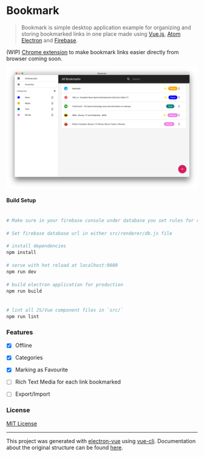 # Bookmark

> Bookmark is simple desktop application example for organizing and storing bookmarked links in one place made using [Vue.js](https://vuejs.org), [Atom Electron](https://electron.atom.io/) and [Firebase](https://firebase.google.com). 

(WIP) [Chrome extension](https://github.com/mrgodhani/bookmarkextension) to make bookmark links easier directly from browser coming soon.

![img](screenshot.png)

#### Build Setup

``` bash

# Make sure in your firebase console under database you set rules for read and write to true

# Set firebase database url in either src/renderer/db.js file

# install dependencies
npm install

# serve with hot reload at localhost:9080
npm run dev

# build electron application for production
npm run build


# lint all JS/Vue component files in `src/`
npm run lint

```

### Features

- [x] Offline
- [x] Categories
- [x] Marking as Favourite
- [ ] Rich Text Media for each link bookmarked
- [ ] Export/Import


### License

[MIT License](https://github.com/mrgodhani/bookmark/blob/master/LICENSE)

---

This project was generated with [electron-vue](https://github.com/SimulatedGREG/electron-vue) using [vue-cli](https://github.com/vuejs/vue-cli). Documentation about the original structure can be found [here](https://simulatedgreg.gitbooks.io/electron-vue/content/index.html).
